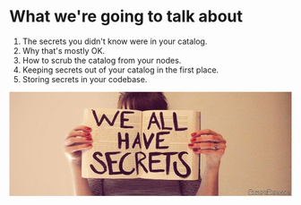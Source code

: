<!SLIDE>
# What we're going to talk about

1. The secrets you didn't know were in your catalog.
1. Why that's mostly OK.
1. How to scrub the catalog from your nodes.
1. Keeping secrets out of your catalog in the first place.
1. Storing secrets in your codebase.

![We all have secrets](../_images/we-all-have-secrets.jpg)
